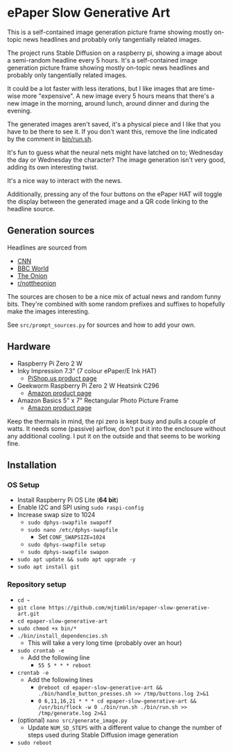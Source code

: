 # ePaper Slow Generative Art

This is a self-contained image generation picture frame showing mostly on-topic news headlines and probably only tangentially related images.

The project runs Stable Diffusion on a raspberry pi, showing a image about a semi-random headline every 5 hours. It's a self-contained image generation picture frame showing mostly on-topic news headlines and probably only tangentially related images.

It could be a lot faster with less iterations, but I like images that are time-wise more "expensive". A new image every 5 hours means that there's a new image in the morning, around lunch, around dinner and during the evening.

The generated images aren't saved, it's a physical piece and I like that you have to be there to see it. If you don't want this, remove the line indicated by the comment in [bin/run.sh](bin/run.sh).

It's fun to guess what the neural nets might have latched on to; Wednesday the day or Wednesday the character? The image generation isn't very good, adding its own interesting twist.

It's a nice way to interact with the news.

Additionally, pressing any of the four buttons on the ePaper HAT will toggle the display between the generated image and a QR code linking to the headline source.

## Generation sources

Headlines are sourced from
- [CNN](https://www.cnn.com/)
- [BBC World](https://www.bbc.com/news/world)
- [The Onion](https://www.theonion.com/)
- [r/nottheonion](https://www.reddit.com/r/nottheonion/)

The sources are chosen to be a nice mix of actual news and random funny bits. They're combined with some random prefixes and suffixes to hopefully make the images interesting.

See `src/prompt_sources.py` for sources and how to add your own.

## Hardware

- Raspberry Pi Zero 2 W
- Inky Impression 7.3" (7 colour ePaper/E Ink HAT)
  - [PiShop.us product page](https://www.pishop.us/product/inky-impression-7-3-7-colour-epaper-e-ink-hat/)
- Geekworm Raspberry Pi Zero 2 W Heatsink C296
  - [Amazon product page](https://www.amazon.com/dp/B09QMBCXLB)
- Amazon Basics 5" x 7" Rectangular Photo Picture Frame
  - [Amazon product page](https://www.amazon.com/dp/B079LNFJQX)

Keep the thermals in mind, the rpi zero is kept busy and pulls a couple of watts. It needs some (passive) airflow, don't put it into the enclosure without any additional cooling. I put it on the outside and that seems to be working fine.

## Installation

### OS Setup

- Install Raspberry Pi OS Lite (**64 bit**)
- Enable I2C and SPI using `sudo raspi-config`
- Increase swap size to 1024
  - `sudo dphys-swapfile swapoff`
  - `sudo nano /etc/dphys-swapfile`
    - Set `CONF_SWAPSIZE=1024`
  - `sudo dphys-swapfile setup`
  - `sudo dphys-swapfile swapon`
- `sudo apt update && sudo apt upgrade -y`
- `sudo apt install git`

### Repository setup

- `cd ~`
- `git clone https://github.com/mjtimblin/epaper-slow-generative-art.git`
- `cd epaper-slow-generative-art`
- `sudo chmod +x bin/*`
- `./bin/install_dependencies.sh`
  - This will take a very long time (probably over an hour)
- `sudo crontab -e`
  - Add the following line
    - `55 5 * * * reboot`
- `crontab -e`
  - Add the following lines
    - `@reboot cd epaper-slow-generative-art && ./bin/handle_button_presses.sh >> /tmp/buttons.log 2>&1`
    - `0 6,11,16,21 * * * cd epaper-slow-generative-art && /usr/bin/flock -w 0 ./bin/run.sh ./bin/run.sh >> /tmp/generate.log 2>&1`
- (optional) `nano src/generate_image.py`
  - Update `NUM_SD_STEPS` with a different value to change the number of steps used during Stable Diffusion image generation
- `sudo reboot`
